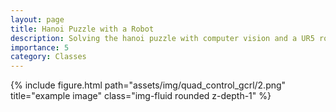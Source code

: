 ```yaml
---
layout: page
title: Hanoi Puzzle with a Robot
description: Solving the hanoi puzzle with computer vision and a UR5 robot arm
importance: 5
category: Classes
---
```


<div class="row">
    <div class="col-sm mt-3 mt-md-0">
        {% include figure.html path="assets/img/quad_control_gcrl/2.png" title="example image" class="img-fluid rounded z-depth-1" %}
    </div>
</div>


